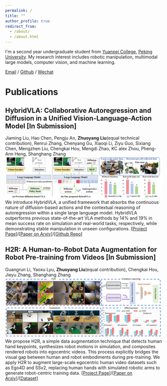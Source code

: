 ```yaml
---
permalink: /
title: ""
author_profile: true
redirect_from: 
  - /about/
  - /about.html
---
```


I'm a second year undergraduate student from [Yuanpei College](https://yuanpei.pku.edu.cn/), [Peking University](https://www.pku.edu.cn/). My research interest includes robotic manipulation, multimodal large models, computer vision, and machine learning.

[Email](zhuoyang_liu@stu.pku.edu.cn) / [Github](https://github.com/miniFranka) / [Wechat](../images/wechat.jpg) 


# Publications

## HybridVLA: Collaborative Autoregression and Diffusion in a Unified Vision-Language-Action Model [In Submission]
Jiaming Liu, Hao Chen, Pengju An, **Zhuoyang Liu**(equal technical contribution), Renrui Zhang, Chenyang Gu, Xiaoqi Li, Ziyu Guo, Sixiang Chen, Mengzhen Liu, Chengkai Hou, Mengdi Zhao, KC alex Zhou, Pheng-Ann Heng, Shanghang Zhang
![hybridvla_teaser](/images/hybridvla_teaser_0520.png)
We introduce HybridVLA, a unified framework that absorbs the continuous nature of diffusion-based actions and the contextual reasoning of autoregression within a single large language model. HybridVLA outperforms previous state-of-the-art VLA methods by 14% and 19% in mean success rate on simulation and real-world tasks, respectively, while demonstrating stable manipulation in unseen configurations.
[[Project Page](https://hybrid-vla.github.io/)]/[[Paper on Arxiv](https://arxiv.org/abs/2503.10631)]/[[Github Repo](https://github.com/PKU-HMI-Lab/Hybrid-VLA)]

## H2R: A Human-to-Robot Data Augmentation for Robot Pre-training from Videos [In Submission]
Guangrun Li, Yaoxu Lyu, **Zhuoyang Liu**(equal contribution), Chengkai Hou, Jieyu Zhang, Shanghang Zhang
![h2r_teaser](/images/h2r_teaser_0522.png)
We propose H2R, a simple data augmentation technique that detects human hand keypoints, synthesizes robot motions in simulation, and composites rendered robots into egocentric videos. This process explicitly bridges the visual gap between human and robot embodiments during pre-training. We apply H2R to augment large-scale egocentric human video datasets such as Ego4D and SSv2, replacing human hands with simulated robotic arms to generate robot-centric training data.
[[Project Page](https://sites.google.com/view/h2r-robotics/)]/[[Paper on Arxiv](https://arxiv.org/abs/2505.11920)]/[[Dataset](https://huggingface.co/datasets/yaoxu789/H2R-1M/)]
